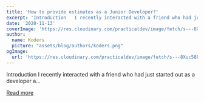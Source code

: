 ```yaml
---
title: 'How to provide estimates as a Junior Developer?'
excerpt: 'Introduction   I recently interacted with a friend who had just started out as a developer a...'
date: '2020-11-13'
coverImage: 'https://res.cloudinary.com/practicaldev/image/fetch/s---8Xuc58R--/c_imagga_scale,f_auto,fl_progressive,h_420,q_auto,w_1000/https://dev-to-uploads.s3.amazonaws.com/i/owkmrz8v0nqch0kzrarq.png'
author:
  name: Koders
  picture: "assets/blog/authors/koders.png"
ogImage:
  url: 'https://res.cloudinary.com/practicaldev/image/fetch/s---8Xuc58R--/c_imagga_scale,f_auto,fl_progressive,h_420,q_auto,w_1000/https://dev-to-uploads.s3.amazonaws.com/i/owkmrz8v0nqch0kzrarq.png'
---
```


Introduction   I recently interacted with a friend who had just started out as a developer a...

[Read more](https://dev.to/skaytech/how-to-provide-estimates-as-a-junior-developer-a2n)
